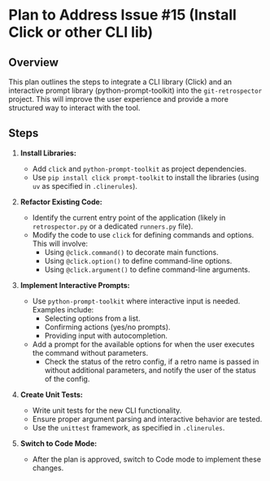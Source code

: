 # Plan to Address Issue #15 (Install Click or other CLI lib)

## Overview

This plan outlines the steps to integrate a CLI library (Click) and an interactive prompt library (python-prompt-toolkit) into the `git-retrospector` project. This will improve the user experience and provide a more structured way to interact with the tool.

## Steps

1.  **Install Libraries:**
    *   Add `click` and `python-prompt-toolkit` as project dependencies.
    *   Use `pip install click prompt-toolkit` to install the libraries (using `uv` as specified in `.clinerules`).

2.  **Refactor Existing Code:**
    *   Identify the current entry point of the application (likely in `retrospector.py` or a dedicated `runners.py` file).
    *   Modify the code to use `click` for defining commands and options. This will involve:
        *   Using `@click.command()` to decorate main functions.
        *   Using `@click.option()` to define command-line options.
        *   Using `@click.argument()` to define command-line arguments.

3.  **Implement Interactive Prompts:**
    *   Use `python-prompt-toolkit` where interactive input is needed. Examples include:
        *   Selecting options from a list.
        *   Confirming actions (yes/no prompts).
        *   Providing input with autocompletion.
    * Add a prompt for the available options for when the user executes the command without parameters.
      * Check the status of the retro config, if a retro name is passed in without additional parameters, and notify the user of the status of the config.

4.  **Create Unit Tests:**
    *   Write unit tests for the new CLI functionality.
    *   Ensure proper argument parsing and interactive behavior are tested.
    *   Use the `unittest` framework, as specified in `.clinerules`.

5.  **Switch to Code Mode:**
    * After the plan is approved, switch to Code mode to implement these changes.
